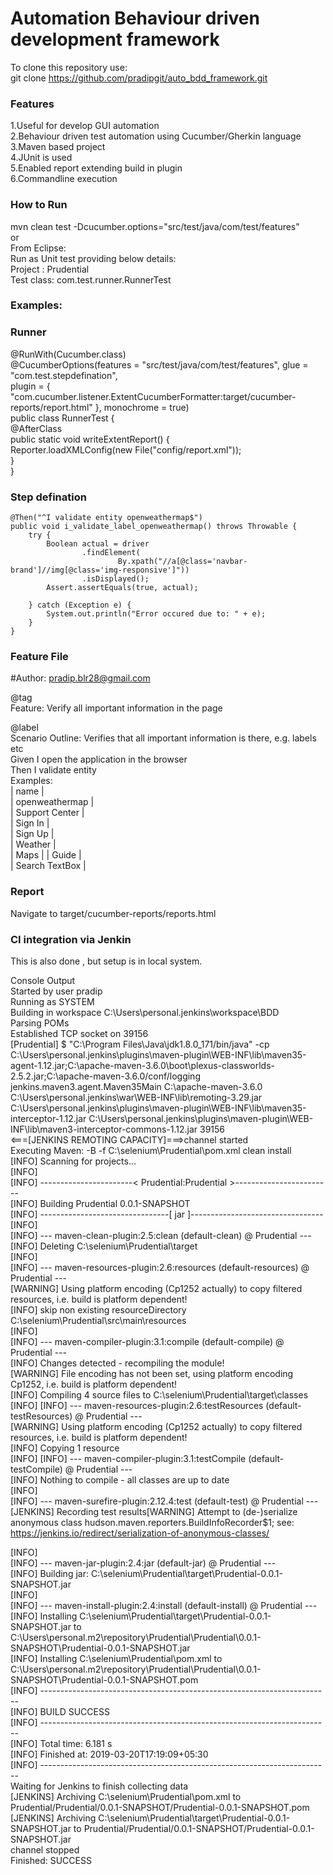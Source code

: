 # Automation Behaviour driven development framework

To clone this repository use:  
git clone https://github.com/pradipgit/auto_bdd_framework.git

### Features
1.Useful for develop GUI automation   
2.Behaviour driven test automation using Cucumber/Gherkin language   
3.Maven based project  
4.JUnit is used  
5.Enabled report extending build in plugin  
6.Commandline execution 

### How to Run
mvn clean test -Dcucumber.options="src/test/java/com/test/features"  
or  
From Eclipse:   
Run as Unit test providing below details:  
Project : Prudential  
Test class: com.test.runner.RunnerTest  

### Examples:

### Runner
@RunWith(Cucumber.class)  
@CucumberOptions(features = "src/test/java/com/test/features", glue = "com.test.stepdefination",   
plugin = { "com.cucumber.listener.ExtentCucumberFormatter:target/cucumber-reports/report.html" }, monochrome = true)  
public class RunnerTest {  
	@AfterClass  
	public static void writeExtentReport() {  
		Reporter.loadXMLConfig(new File("config/report.xml"));  
	}  
}  

### Step defination 
	@Then("^I validate entity openweathermap$")  
	public void i_validate_label_openweathermap() throws Throwable {  
		try {  
			Boolean actual = driver  
					.findElement(  
							By.xpath("//a[@class='navbar-brand']//img[@class='img-responsive']"))  
					.isDisplayed();  
			Assert.assertEquals(true, actual);  

		} catch (Exception e) {  
			System.out.println("Error occured due to: " + e);  
		}  
	}  

### Feature File

#Author: pradip.blr28@gmail.com  

@tag  
Feature: Verify all important information in the page  

  @label  
  Scenario Outline: Verifies that all important information is there, e.g.  labels etc  
    Given I open the application in the browser  
    Then I validate entity <name>          
    Examples:   
      | name  |  
      | openweathermap |  
      | Support Center |    
      | Sign In |  
      | Sign Up |  
      | Weather |  
      | Maps | 
      | Guide |  
      | Search TextBox |

### Report  
Navigate to target/cucumber-reports/reports.html  

### CI integration via Jenkin
This is also done , but setup is in local system.  

Console Output  
Started by user pradip  
Running as SYSTEM  
Building in workspace C:\Users\personal\.jenkins\workspace\BDD  
Parsing POMs  
Established TCP socket on 39156  
[Prudential] $ "C:\Program Files\Java\jdk1.8.0_171/bin/java" -cp C:\Users\personal\.jenkins\plugins\maven-plugin\WEB-INF\lib\maven35-agent-1.12.jar;C:\apache-maven-3.6.0\boot\plexus-classworlds-2.5.2.jar;C:\apache-maven-3.6.0/conf/logging   jenkins.maven3.agent.Maven35Main C:\apache-maven-3.6.0 C:\Users\personal\.jenkins\war\WEB-INF\lib\remoting-3.29.jar   C:\Users\personal\.jenkins\plugins\maven-plugin\WEB-INF\lib\maven35-interceptor-1.12.jar C:\Users\personal\.jenkins\plugins\maven-plugin\WEB-INF\lib\maven3-interceptor-commons-1.12.jar 39156  
<===[JENKINS REMOTING CAPACITY]===>channel started  
Executing Maven:  -B -f C:\selenium\Prudential\pom.xml clean install  
[INFO] Scanning for projects...  
[INFO]   
[INFO] -----------------------< Prudential:Prudential >------------------------  
[INFO] Building Prudential 0.0.1-SNAPSHOT  
[INFO] --------------------------------[ jar ]---------------------------------  
[INFO]   
[INFO] --- maven-clean-plugin:2.5:clean (default-clean) @ Prudential ---  
[INFO] Deleting C:\selenium\Prudential\target  
[INFO]   
[INFO] --- maven-resources-plugin:2.6:resources (default-resources) @ Prudential ---  
[WARNING] Using platform encoding (Cp1252 actually) to copy filtered resources, i.e. build is platform dependent!  
[INFO] skip non existing resourceDirectory C:\selenium\Prudential\src\main\resources  
[INFO]   
[INFO] --- maven-compiler-plugin:3.1:compile (default-compile) @ Prudential ---  
[INFO] Changes detected - recompiling the module!  
[WARNING] File encoding has not been set, using platform encoding Cp1252, i.e. build is platform dependent!  
[INFO] Compiling 4 source files to C:\selenium\Prudential\target\classes  
[INFO] 
[INFO] --- maven-resources-plugin:2.6:testResources (default-testResources) @ Prudential ---  
[WARNING] Using platform encoding (Cp1252 actually) to copy filtered resources, i.e. build is platform dependent!  
[INFO] Copying 1 resource  
[INFO] 
[INFO] --- maven-compiler-plugin:3.1:testCompile (default-testCompile) @ Prudential ---  
[INFO] Nothing to compile - all classes are up to date  
[INFO]   
[INFO] --- maven-surefire-plugin:2.12.4:test (default-test) @ Prudential ---  
[JENKINS] Recording test results[WARNING] Attempt to (de-)serialize anonymous class hudson.maven.reporters.BuildInfoRecorder$1; see: https://jenkins.io/redirect/serialization-of-anonymous-classes/  

[INFO]   
[INFO] --- maven-jar-plugin:2.4:jar (default-jar) @ Prudential ---  
[INFO] Building jar: C:\selenium\Prudential\target\Prudential-0.0.1-SNAPSHOT.jar  
[INFO]   
[INFO] --- maven-install-plugin:2.4:install (default-install) @ Prudential ---  
[INFO] Installing C:\selenium\Prudential\target\Prudential-0.0.1-SNAPSHOT.jar to     C:\Users\personal\.m2\repository\Prudential\Prudential\0.0.1-SNAPSHOT\Prudential-0.0.1-SNAPSHOT.jar  
[INFO] Installing C:\selenium\Prudential\pom.xml to C:\Users\personal\.m2\repository\Prudential\Prudential\0.0.1-SNAPSHOT\Prudential-0.0.1-SNAPSHOT.pom  
[INFO] ------------------------------------------------------------------------  
[INFO] BUILD SUCCESS  
[INFO] ------------------------------------------------------------------------  
[INFO] Total time:  6.181 s  
[INFO] Finished at: 2019-03-20T17:19:09+05:30  
[INFO] ------------------------------------------------------------------------  
Waiting for Jenkins to finish collecting data  
[JENKINS] Archiving C:\selenium\Prudential\pom.xml to Prudential/Prudential/0.0.1-SNAPSHOT/Prudential-0.0.1-SNAPSHOT.pom  
[JENKINS] Archiving C:\selenium\Prudential\target\Prudential-0.0.1-SNAPSHOT.jar to Prudential/Prudential/0.0.1-SNAPSHOT/Prudential-0.0.1-SNAPSHOT.jar  
channel stopped  
Finished: SUCCESS  
